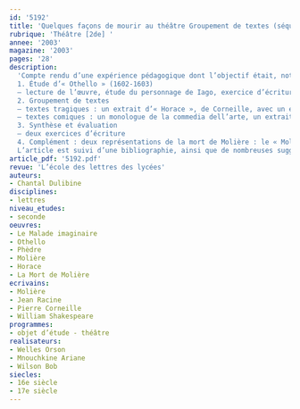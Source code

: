 ```yaml
---
id: '5192'
title: 'Quelques façons de mourir au théâtre Groupement de textes (séquence)'
rubrique: 'Théâtre [2de] '
annee: '2003'
magazine: '2003'
pages: '28'
description: 
  'Compte rendu d’une expérience pédagogique dont l’objectif était, notamment, l’étude des registres tragique et comique
  1. Étude d’« Othello » (1602-1603)
  – lecture de l’œuvre, étude du personnage de Iago, exercice d’écriture sur la fable du mouchoir, interprétation d’une scène, étude de la scène dans le film d’Orson Welles et sur une photo tirée de la mise en scène de Stanislavski.
  2. Groupement de textes
  – textes tragiques : un extrait d’« Horace », de Corneille, avec un exercice d’écriture d’invention et une lecture analytique de la scène 5 de l’acte IV ;  le récit de Théramène dans « Phèdre », de Racine, avec un questionnaire de lecture
  – textes comiques : un monologue de la commedia dell’arte, un extrait du « Malade imaginaire », de Molière
  3. Synthèse et évaluation
  – deux exercices d’écriture
  4. Complément : deux représentations de la mort de Molière : le « Molière », d’Ariane Mnouchkine et « La Mort de Molière », de Bob Wilson.
  L’article est suivi d’une bibliographie, ainsi que de nombreuses suggestions d’autres pièces.'
article_pdf: '5192.pdf'
revue: 'L’école des lettres des lycées'
auteurs:
- Chantal Dulibine
disciplines:
- lettres
niveau_etudes:
- seconde
oeuvres:
- Le Malade imaginaire
- Othello
- Phèdre
- Molière
- Horace
- La Mort de Molière
ecrivains:
- Molière
- Jean Racine
- Pierre Corneille
- William Shakespeare
programmes:
- objet d’étude - théâtre
realisateurs:
- Welles Orson
- Mnouchkine Ariane
- Wilson Bob
siecles:
- 16e siècle
- 17e siècle
---
```

